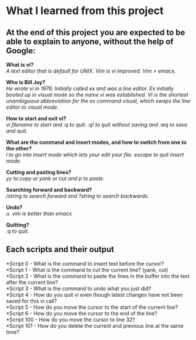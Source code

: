 # What I learned from this project  
At the end of this project you are expected to be able to explain to anyone, without the help of Google:  
---


**What is vi?**  
*A text editor that is default for UNIX. Vim is vi improved. Vim > emacs.*  

**Who is Bill Joy?**  
*He wrote vi in 1976. Initially called ex and was a line editor. Ex initially booted up in visual mode so the name vi was established. Vi is the shortest unambiguous abbreviation for the ex command visual, which swaps the line editor to visual mode.*  

**How to start and exit vi?**  
*vi filename to start and :q to quit. :q! to quit without saving and :wq to save and quit.*  

**What are the command and insert modes, and how to switch from one to the other?**  
*i to go into insert mode which lets your edit your file. escape to quit insert mode.*  

**Cutting and pasting lines?**  
*yy to copy or yank or cut and p to paste.*  

**Searching forward and backward?**  
*/string to search forward and ?string to search backwards.*  

**Undo?**  
*u. vim is better than emacs*  

**Quitting?**  
*:q to quit.*  


## Each scripts and their output  
*Script 0 - What is the command to insert text before the cursor?  
*Script 1 - What is the command to cut the current line? (yank, cut)  
*Script 2 - What is the command to paste the lines in the buffer into the text after the current line?  
*Script 3 - What is the command to undo what you just did?  
*Script 4 - How do you quit vi even though latest changes have not been saved for this vi call?  
*Script 5 - How do you move the cursor to the start of the current line?  
*Script 6 - How do you move the cursor to the end of the line?  
*Script 100 - How do you move the cursor to line 32?  
*Script 101 - How do you delete the current and previous line at the same time?  
